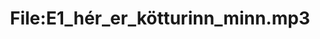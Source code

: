 ---
title: File:E1_hér_er_kötturinn_minn.mp3
recording of: hér er kötturinn minn
reading speed: slow
speaker: E
license: CC0
---